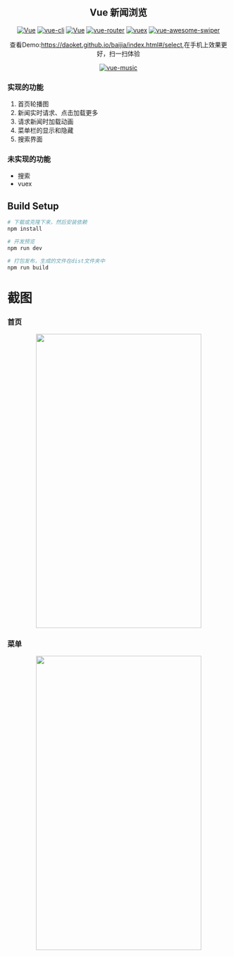 <h2 align="center">Vue 新闻浏览</h2>
<p align="center">
  <a href="https://daoket.github.io/baijia/index.html#/select"><img src="https://img.shields.io/travis/rust-lang/rust.svg" alt="Vue"></a>
  <a href="https://github.com/vuejs/vue-cli"><img src="https://img.shields.io/badge/vue--cli-v2.4.0-blue.svg" alt="vue-cli"></a>
  <a href="https://github.com/vuejs/vue"><img src="https://img.shields.io/badge/vue-v2.2.2-blue.svg" alt="Vue"></a>
  <a href="https://github.com/vuejs/vue-router"><img src="https://img.shields.io/badge/vue--router-v2.2.0-blue.svg" alt="vue-router"></a>
  <a href="https://github.com/vuejs/vuex"><img src="https://img.shields.io/badge/vuex-v2.0.0-blue.svg" alt="vuex"></a>
  <a href="https://github.com/surmon-china/vue-awesome-swiper"><img src="https://img.shields.io/badge/vue--awesome--swiper-v2.4.0-blue.svg" alt="vue-awesome-swiper"></a>
</p>
<p align="center">查看Demo:<a href="https://daoket.github.io/baijia/index.html#/select">https://daoket.github.io/baijia/index.html#/select</a>,在手机上效果更好，扫一扫体验</p>
<p align="center"><a href="https://daoket.github.io/baijia/index.html#/select"><img src="https://daoket.github.io/img/qrcode/baijia.png" alt="vue-music"></a></p>


### 实现的功能
1. 首页轮播图
2. 新闻实时请求、点击加载更多
3. 请求新闻时加载动画
4. 菜单栏的显示和隐藏
5. 搜索界面

### 未实现的功能
* 搜索
* vuex

## Build Setup

``` bash
# 下载或克隆下来，然后安装依赖
npm install

# 开发预览
npm run dev

# 打包发布，生成的文件在dist文件夹中
npm run build
```

# 截图


### 首页
<center>
<img src="https://daoket.github.io/baijia/eg1.jpg" width='375' height='667'/>
</center>

### 菜单
<center>
<img src="https://daoket.github.io/baijia/eg2.jpg" width='375' height='667'/>
</center>

